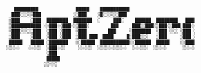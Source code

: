 ```bash
   █████████              █████    ███████████                            
  ███░░░░░███            ░░███    ░█░░░░░░███                             
 ░███    ░███  ████████  ███████  ░     ███░    ██████  ████████   ██████ 
 ░███████████ ░░███░░███░░░███░        ███     ███░░███░░███░░███ ███░░███
 ░███░░░░░███  ░███ ░███  ░███        ███     ░███████  ░███ ░░░ ░███ ░███
 ░███    ░███  ░███ ░███  ░███ ███  ████     █░███░░░   ░███     ░███ ░███
 █████   █████ ░███████   ░░█████  ███████████░░██████  █████    ░░██████ 
░░░░░   ░░░░░  ░███░░░     ░░░░░  ░░░░░░░░░░░  ░░░░░░  ░░░░░      ░░░░░░  
               ░███                                                       
               █████                                                      
              ░░░░░                                                       
```

<!-- I'm a Full Stack Software Engineer and a tech enthusiast passionate about crafting innovative solutions that bridge code and creativity. Boasting a wealth of experience across diverse industries, including e-commerce, blockchain, augmented reality, and fintech, I am dedicated to pushing the boundaries of technological innovation. My diverse interests and skills help me bring a unique perspective to my work and allow me to approach problems from multiple angles. -->

<!-- ![Skate GIF](https://raw.githubusercontent.com/glaubermagal/glaubermagal/master/sk8.gif) -->
